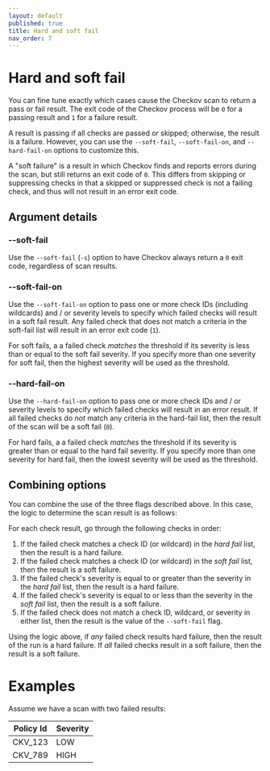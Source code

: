 ```yaml
---
layout: default
published: true
title: Hard and soft fail
nav_order: 7
---
```


# Hard and soft fail

You can fine tune exactly which cases cause the Checkov scan to return a pass or fail result. The exit code of the Checkov process will be `0` for a passing result and `1` for a failure result.

A result is passing if all checks are passed or skipped; otherwise, the result is a failure. However, you can use the `--soft-fail`, `--soft-fail-on`, and `--hard-fail-on` options to customize this.

A "soft failure" is a result in which Checkov finds and reports errors during the scan, but still returns an exit code of `0`. This differs from skipping or suppressing checks in that a skipped or suppressed check is not a failing check, and thus will not result in an error exit code.

## Argument details

### --soft-fail

Use the `--soft-fail` (`-s`) option to have Checkov always return a `0` exit code, regardless of scan results.

### --soft-fail-on

Use the `--soft-fail-on` option to pass one or more check IDs (including wildcards) and / or severity levels to specify which failed checks will result in a soft fail result. Any failed check that does not match a criteria in the soft-fail list will result in an error exit code (`1`).

For soft fails, a a failed check *matches* the threshold if its severity is less than or equal to the soft fail severity. If you specify more than one severity for soft fail, then the highest severity will be used as the threshold.

### --hard-fail-on

Use the `--hard-fail-on` option to pass one or more check IDs and / or severity levels to specify which failed checks will result in an error result. If all failed checks do *not* match any criteria in the hard-fail list, then the result of the scan will be a soft fail (`0`).

For hard fails, a a failed check *matches* the threshold if its severity is greater than or equal to the hard fail severity. If you specify more than one severity for hard fail, then the lowest severity will be used as the threshold.

## Combining options

You can combine the use of the three flags described above. In this case, the logic to determine the scan result is as follows:

For each check result, go through the following checks in order:

1. If the failed check matches a check ID (or wildcard) in the *hard fail* list, then the result is a hard failure.
2. If the failed check matches a check ID (or wildcard) in the *soft fail* list, then the result is a soft failure.
3. If the failed check's severity is equal to or greater than the severity in the *hard fail* list, then the result is a hard failure.
4. If the failed check's severity is equal to or less than the severity in the *soft fail* list, then the result is a soft failure.
5. If the failed check does not match a check ID, wildcard, or severity in either list, then the result is the value of the `--soft-fail` flag.

Using the logic above, if *any* failed check results hard failure, then the result of the run is a hard failure. If *all* failed checks result in a soft failure, then the result is a soft failure.

# Examples

Assume we have a scan with two failed results:

|Policy Id|Severity|
|---------|--------|
|CKV_123|LOW|
|CKV_789|HIGH|
